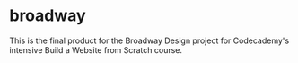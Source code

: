 # broadway
This is the final product for the Broadway Design project for Codecademy's intensive Build a Website from Scratch course.
